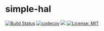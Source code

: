 # simple-hal






[![Build Status](https://travis-ci.org/wromijn/simple-hal.svg?branch=master)](https://travis-ci.org/wromijn/simple-hal)
[![codecov](https://codecov.io/gh/wromijn/simple-hal/branch/master/graph/badge.svg)](https://codecov.io/gh/wromijn/simple-hal)
[![](https://jitpack.io/v/wromijn/simple-hal.svg)](https://jitpack.io/#wromijn/simple-hal)
[![License: MIT](https://img.shields.io/badge/License-MIT-yellow.svg)](https://opensource.org/licenses/MIT)
